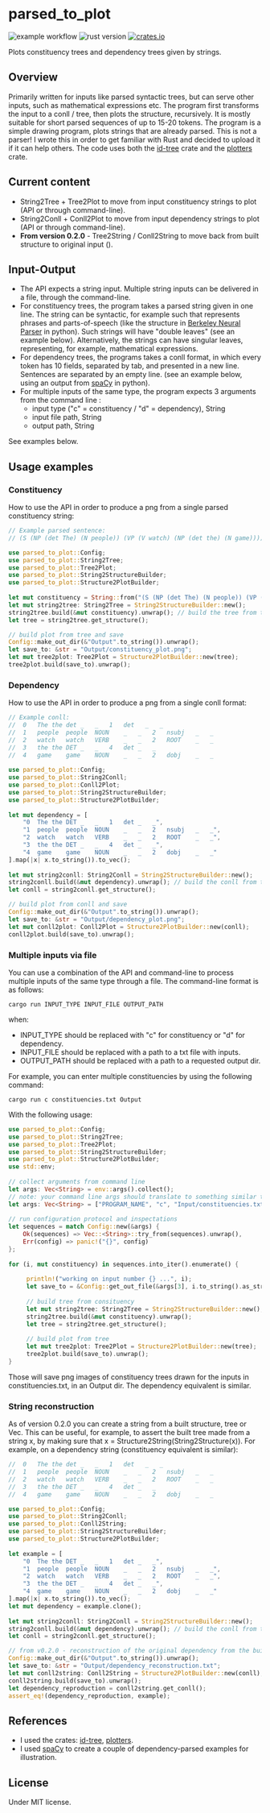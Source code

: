 # parsed_to_plot

![example workflow](https://github.com/Sabn0/ParsedToPlot-Rs/actions/workflows/rust.yml/badge.svg)
![rust version](https://img.shields.io/badge/rust-1.67.1-blue)
[![crates.io](https://img.shields.io/crates/v/parsed_to_plot.svg)](https://crates.io/crates/parsed_to_plot)

Plots constituency trees and dependency trees given by strings.

## Overview

Primarily written for inputs like parsed syntactic trees, but can serve other inputs, such as mathematical expressions etc. The program first transforms the input to a conll / tree, then plots the structure, recursively. It is mostly suitable for short parsed sequences of up to 15-20 tokens. The program is a simple drawing program, plots strings that are already parsed. This is not a parser! I wrote this in order to get familiar with Rust and decided to upload it if it can help others. The code uses both the [id-tree](https://crates.io/crates/id_tree) crate and the [plotters](https://crates.io/crates/plotters) crate.

## Current content
* String2Tree + Tree2Plot to move from input constituency strings to plot (API or through command-line).
* String2Conll + Conll2Plot to move from input dependency strings to plot (API or through command-line).
* **From version 0.2.0** - Tree2String / Conll2String to move back from built structure to original input ().

## Input-Output

* The API expects a string input. Multiple string inputs can be delivered in a file, through the command-line.
* For constituency trees, the program takes a parsed string given in one line. The string can be syntactic, for example
such that represents phrases and parts-of-speech (like the structure in [Berkeley Neural Parser](https://pypi.org/project/benepar/) in python). Such strings will have "double leaves" (see an example below). Alternatively, the strings can have singular leaves, representing, for example, mathematical expressions.
* For dependency trees, the programs takes a conll format, in which every token has 10 fields, separated by tab, and
presented in a new line. Sentences are separated by an empty line. (see an example below, using an output from
[spaCy](https://spacy.io/) in python). 
* For multiple inputs of the same type, the program expects 3 arguments from the command line :
    * input type ("c" = constituency / "d" = dependency), String
    * input file path, String
    * output path, String
  
See examples below. 

## Usage examples
### Constituency

How to use the API in order to produce a png from a single parsed constituency string:

```rust
// Example parsed sentence:
// (S (NP (det The) (N people)) (VP (V watch) (NP (det the) (N game))))

use parsed_to_plot::Config;
use parsed_to_plot::String2Tree;
use parsed_to_plot::Tree2Plot;
use parsed_to_plot::String2StructureBuilder;
use parsed_to_plot::Structure2PlotBuilder;
 
let mut constituency = String::from("(S (NP (det The) (N people)) (VP (V watch) (NP (det the) (N game))))");
let mut string2tree: String2Tree = String2StructureBuilder::new();
string2tree.build(&mut constituency).unwrap(); // build the tree from the string
let tree = string2tree.get_structure();

// build plot from tree and save
Config::make_out_dir(&"Output".to_string()).unwrap();
let save_to: &str = "Output/constituency_plot.png";
let mut tree2plot: Tree2Plot = Structure2PlotBuilder::new(tree);
tree2plot.build(save_to).unwrap();
```

### Dependency

How to use the API in order to produce a png from a single conll format:

```rust
// Example conll:
//  0   The the det _   _   1   det   _   _
//  1	people	people	NOUN	_	_	2	nsubj	_	_
//  2	watch	watch	VERB	_	_	2	ROOT	_	_
//  3	the	the	DET	_	_	4	det	_	_
//  4	game	game	NOUN	_	_	2	dobj	_	_
 
use parsed_to_plot::Config;
use parsed_to_plot::String2Conll;
use parsed_to_plot::Conll2Plot;
use parsed_to_plot::String2StructureBuilder;
use parsed_to_plot::Structure2PlotBuilder;
 
let mut dependency = [
    "0	The	the	DET	_	_	1	det	_	_",
    "1	people	people	NOUN	_	_	2	nsubj	_	_",
    "2	watch	watch	VERB	_	_	2	ROOT	_	_",
    "3	the	the	DET	_	_	4	det	_	_",
    "4	game	game	NOUN	_	_	2	dobj	_	_"
].map(|x| x.to_string()).to_vec();
 
let mut string2conll: String2Conll = String2StructureBuilder::new();
string2conll.build(&mut dependency).unwrap(); // build the conll from the vector of strings
let conll = string2conll.get_structure();

// build plot from conll and save
Config::make_out_dir(&"Output".to_string()).unwrap();
let save_to: &str = "Output/dependency_plot.png";
let mut conll2plot: Conll2Plot = Structure2PlotBuilder::new(conll);
conll2plot.build(save_to).unwrap();
```

### Multiple inputs via file 
 
You can use a combination of the API and command-line to process multiple inputs of the same type through a file.
The command-line format is as follows:
```text
cargo run INPUT_TYPE INPUT_FILE OUTPUT_PATH
```
 
when:
* INPUT_TYPE should be replaced with "c" for constituency or "d" for dependency.
* INPUT_FILE should be replaced with a path to a txt file with inputs.
* OUTPUT_PATH should be replaced with a path to a requested output dir.
 
For example, you can enter multiple constituencies by using the following command:
 
```text
cargo run c constituencies.txt Output 
```

With the following usage:

```rust
use parsed_to_plot::Config;
use parsed_to_plot::String2Tree;
use parsed_to_plot::Tree2Plot;
use parsed_to_plot::String2StructureBuilder;
use parsed_to_plot::Structure2PlotBuilder;
use std::env;
 
// collect arguments from command line 
let args: Vec<String> = env::args().collect();
// note: your command line args should translate to something similar to the following:
let args: Vec<String> = ["PROGRAM_NAME", "c", "Input/constituencies.txt", "Output"].map(|x| x.to_string()).to_vec();
 
// run configuration protocol and inspectations
let sequences = match Config::new(&args) {
    Ok(sequences) => Vec::<String>::try_from(sequences).unwrap(),
    Err(config) => panic!("{}", config) 
};
 
for (i, mut constituency) in sequences.into_iter().enumerate() {
            
     println!("working on input number {} ...", i);
     let save_to = &Config::get_out_file(&args[3], i.to_string().as_str());
     
     // build tree from consituency
     let mut string2tree: String2Tree = String2StructureBuilder::new();
     string2tree.build(&mut constituency).unwrap();
     let tree = string2tree.get_structure();
     
     // build plot from tree
     let mut tree2plot: Tree2Plot = Structure2PlotBuilder::new(tree);
     tree2plot.build(save_to).unwrap();
}
```

Those will save png images of constituency trees drawn for the inputs in constituencies.txt, in an Output dir.
The dependency equivalent is similar.

###  String reconstruction
 
As of version 0.2.0 you can create a string from a built structure, tree or Vec<Token>. This can be useful, for example,
to assert the built tree made from a string x, by making sure that x = Structure2String(String2Structure(x)).
For example, on a dependency string (constituency equivalent is similar):
 
```rust
//  0   The the det _   _   1   det   _   _
//  1	people	people	NOUN	_	_	2	nsubj	_	_
//  2	watch	watch	VERB	_	_	2	ROOT	_	_
//  3	the	the	DET	_	_	4	det	_	_
//  4	game	game	NOUN	_	_	2	dobj	_	_

use parsed_to_plot::Config;
use parsed_to_plot::String2Conll;
use parsed_to_plot::Conll2String;
use parsed_to_plot::String2StructureBuilder;
use parsed_to_plot::Structure2PlotBuilder;
 
let example = [
    "0	The	the	DET	_	_	1	det	_	_",
    "1	people	people	NOUN	_	_	2	nsubj	_	_",
    "2	watch	watch	VERB	_	_	2	ROOT	_	_",
    "3	the	the	DET	_	_	4	det	_	_",
    "4	game	game	NOUN	_	_	2	dobj	_	_"
].map(|x| x.to_string()).to_vec();
let mut dependency = example.clone();
 
let mut string2conll: String2Conll = String2StructureBuilder::new();
string2conll.build(&mut dependency).unwrap(); // build the conll from the vector of strings
let conll = string2conll.get_structure();

// from v0.2.0 - reconstruction of the original dependency from the built conll
Config::make_out_dir(&"Output".to_string()).unwrap();
let save_to: &str = "Output/dependency_reconstruction.txt";
let mut conll2string: Conll2String = Structure2PlotBuilder::new(conll);
conll2string.build(save_to).unwrap();
let dependency_reproduction = conll2string.get_conll();
assert_eq!(dependency_reproduction, example);
```

## References
* I used the crates: [id-tree](https://crates.io/crates/id_tree), [plotters](https://crates.io/crates/plotters).
* I used [spaCy](https://spacy.io/) to create a couple of dependency-parsed examples for illustration.

## License
Under MIT license.

